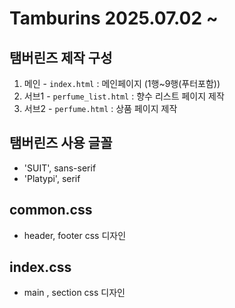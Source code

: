 # Tamburins 2025.07.02 ~ 
## 탬버린즈 제작 구성
1. 메인 - `index.html` : 메인페이지 (1행~9행(푸터포함))
2. 서브1 - `perfume_list.html` : 향수 리스트 페이지 제작 
3. 서브2 - `perfume.html` : 상품 페이지 제작
## 탬버린즈 사용 글꼴 
* 'SUIT', sans-serif
* 'Platypi', serif

## common.css 
* header, footer css 디자인

## index.css 
* main , section css 디자인